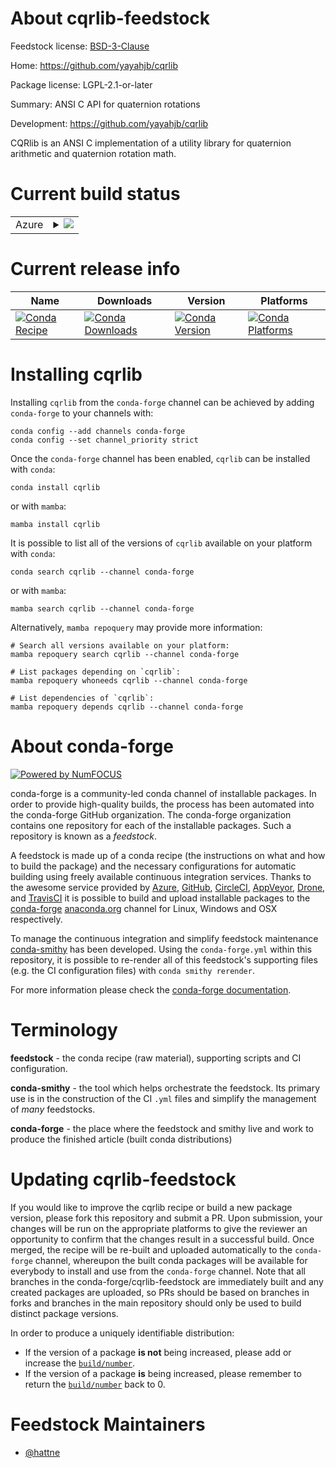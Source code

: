 About cqrlib-feedstock
======================

Feedstock license: [BSD-3-Clause](https://github.com/conda-forge/cqrlib-feedstock/blob/main/LICENSE.txt)

Home: https://github.com/yayahjb/cqrlib

Package license: LGPL-2.1-or-later

Summary: ANSI C API for quaternion rotations

Development: https://github.com/yayahjb/cqrlib

CQRlib is an ANSI C implementation of a utility library for
quaternion arithmetic and quaternion rotation math.


Current build status
====================


<table>
    
  <tr>
    <td>Azure</td>
    <td>
      <details>
        <summary>
          <a href="https://dev.azure.com/conda-forge/feedstock-builds/_build/latest?definitionId=23414&branchName=main">
            <img src="https://dev.azure.com/conda-forge/feedstock-builds/_apis/build/status/cqrlib-feedstock?branchName=main">
          </a>
        </summary>
        <table>
          <thead><tr><th>Variant</th><th>Status</th></tr></thead>
          <tbody><tr>
              <td>linux_64</td>
              <td>
                <a href="https://dev.azure.com/conda-forge/feedstock-builds/_build/latest?definitionId=23414&branchName=main">
                  <img src="https://dev.azure.com/conda-forge/feedstock-builds/_apis/build/status/cqrlib-feedstock?branchName=main&jobName=linux&configuration=linux%20linux_64_" alt="variant">
                </a>
              </td>
            </tr><tr>
              <td>linux_aarch64</td>
              <td>
                <a href="https://dev.azure.com/conda-forge/feedstock-builds/_build/latest?definitionId=23414&branchName=main">
                  <img src="https://dev.azure.com/conda-forge/feedstock-builds/_apis/build/status/cqrlib-feedstock?branchName=main&jobName=linux&configuration=linux%20linux_aarch64_" alt="variant">
                </a>
              </td>
            </tr><tr>
              <td>linux_ppc64le</td>
              <td>
                <a href="https://dev.azure.com/conda-forge/feedstock-builds/_build/latest?definitionId=23414&branchName=main">
                  <img src="https://dev.azure.com/conda-forge/feedstock-builds/_apis/build/status/cqrlib-feedstock?branchName=main&jobName=linux&configuration=linux%20linux_ppc64le_" alt="variant">
                </a>
              </td>
            </tr><tr>
              <td>osx_64</td>
              <td>
                <a href="https://dev.azure.com/conda-forge/feedstock-builds/_build/latest?definitionId=23414&branchName=main">
                  <img src="https://dev.azure.com/conda-forge/feedstock-builds/_apis/build/status/cqrlib-feedstock?branchName=main&jobName=osx&configuration=osx%20osx_64_" alt="variant">
                </a>
              </td>
            </tr><tr>
              <td>osx_arm64</td>
              <td>
                <a href="https://dev.azure.com/conda-forge/feedstock-builds/_build/latest?definitionId=23414&branchName=main">
                  <img src="https://dev.azure.com/conda-forge/feedstock-builds/_apis/build/status/cqrlib-feedstock?branchName=main&jobName=osx&configuration=osx%20osx_arm64_" alt="variant">
                </a>
              </td>
            </tr><tr>
              <td>win_64</td>
              <td>
                <a href="https://dev.azure.com/conda-forge/feedstock-builds/_build/latest?definitionId=23414&branchName=main">
                  <img src="https://dev.azure.com/conda-forge/feedstock-builds/_apis/build/status/cqrlib-feedstock?branchName=main&jobName=win&configuration=win%20win_64_" alt="variant">
                </a>
              </td>
            </tr>
          </tbody>
        </table>
      </details>
    </td>
  </tr>
</table>

Current release info
====================

| Name | Downloads | Version | Platforms |
| --- | --- | --- | --- |
| [![Conda Recipe](https://img.shields.io/badge/recipe-cqrlib-green.svg)](https://anaconda.org/conda-forge/cqrlib) | [![Conda Downloads](https://img.shields.io/conda/dn/conda-forge/cqrlib.svg)](https://anaconda.org/conda-forge/cqrlib) | [![Conda Version](https://img.shields.io/conda/vn/conda-forge/cqrlib.svg)](https://anaconda.org/conda-forge/cqrlib) | [![Conda Platforms](https://img.shields.io/conda/pn/conda-forge/cqrlib.svg)](https://anaconda.org/conda-forge/cqrlib) |

Installing cqrlib
=================

Installing `cqrlib` from the `conda-forge` channel can be achieved by adding `conda-forge` to your channels with:

```
conda config --add channels conda-forge
conda config --set channel_priority strict
```

Once the `conda-forge` channel has been enabled, `cqrlib` can be installed with `conda`:

```
conda install cqrlib
```

or with `mamba`:

```
mamba install cqrlib
```

It is possible to list all of the versions of `cqrlib` available on your platform with `conda`:

```
conda search cqrlib --channel conda-forge
```

or with `mamba`:

```
mamba search cqrlib --channel conda-forge
```

Alternatively, `mamba repoquery` may provide more information:

```
# Search all versions available on your platform:
mamba repoquery search cqrlib --channel conda-forge

# List packages depending on `cqrlib`:
mamba repoquery whoneeds cqrlib --channel conda-forge

# List dependencies of `cqrlib`:
mamba repoquery depends cqrlib --channel conda-forge
```


About conda-forge
=================

[![Powered by
NumFOCUS](https://img.shields.io/badge/powered%20by-NumFOCUS-orange.svg?style=flat&colorA=E1523D&colorB=007D8A)](https://numfocus.org)

conda-forge is a community-led conda channel of installable packages.
In order to provide high-quality builds, the process has been automated into the
conda-forge GitHub organization. The conda-forge organization contains one repository
for each of the installable packages. Such a repository is known as a *feedstock*.

A feedstock is made up of a conda recipe (the instructions on what and how to build
the package) and the necessary configurations for automatic building using freely
available continuous integration services. Thanks to the awesome service provided by
[Azure](https://azure.microsoft.com/en-us/services/devops/), [GitHub](https://github.com/),
[CircleCI](https://circleci.com/), [AppVeyor](https://www.appveyor.com/),
[Drone](https://cloud.drone.io/welcome), and [TravisCI](https://travis-ci.com/)
it is possible to build and upload installable packages to the
[conda-forge](https://anaconda.org/conda-forge) [anaconda.org](https://anaconda.org/)
channel for Linux, Windows and OSX respectively.

To manage the continuous integration and simplify feedstock maintenance
[conda-smithy](https://github.com/conda-forge/conda-smithy) has been developed.
Using the ``conda-forge.yml`` within this repository, it is possible to re-render all of
this feedstock's supporting files (e.g. the CI configuration files) with ``conda smithy rerender``.

For more information please check the [conda-forge documentation](https://conda-forge.org/docs/).

Terminology
===========

**feedstock** - the conda recipe (raw material), supporting scripts and CI configuration.

**conda-smithy** - the tool which helps orchestrate the feedstock.
                   Its primary use is in the construction of the CI ``.yml`` files
                   and simplify the management of *many* feedstocks.

**conda-forge** - the place where the feedstock and smithy live and work to
                  produce the finished article (built conda distributions)


Updating cqrlib-feedstock
=========================

If you would like to improve the cqrlib recipe or build a new
package version, please fork this repository and submit a PR. Upon submission,
your changes will be run on the appropriate platforms to give the reviewer an
opportunity to confirm that the changes result in a successful build. Once
merged, the recipe will be re-built and uploaded automatically to the
`conda-forge` channel, whereupon the built conda packages will be available for
everybody to install and use from the `conda-forge` channel.
Note that all branches in the conda-forge/cqrlib-feedstock are
immediately built and any created packages are uploaded, so PRs should be based
on branches in forks and branches in the main repository should only be used to
build distinct package versions.

In order to produce a uniquely identifiable distribution:
 * If the version of a package **is not** being increased, please add or increase
   the [``build/number``](https://docs.conda.io/projects/conda-build/en/latest/resources/define-metadata.html#build-number-and-string).
 * If the version of a package **is** being increased, please remember to return
   the [``build/number``](https://docs.conda.io/projects/conda-build/en/latest/resources/define-metadata.html#build-number-and-string)
   back to 0.

Feedstock Maintainers
=====================

* [@hattne](https://github.com/hattne/)

